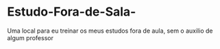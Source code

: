 # Estudo-Fora-de-Sala-
Uma local para eu treinar os meus estudos fora de aula, sem o auxilio de algum professor
